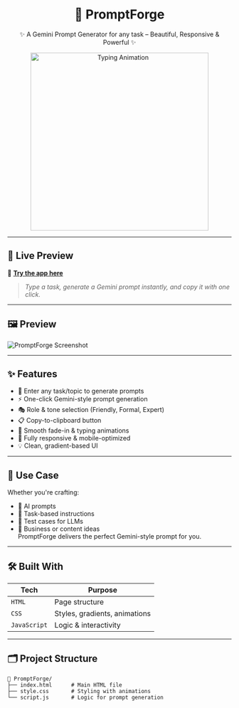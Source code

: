<h1 align="center">🚀 PromptForge</h1>
<p align="center">✨ A Gemini Prompt Generator for any task – Beautiful, Responsive & Powerful ✨</p>

<div align="center">
  <img src="https://media.giphy.com/media/v1.Y2lkPTc5MGI3NjExN3h0dTJ2ZmFvN2g3eXM0cmFscW42ZWU4NWFva2YzN3hxZ3dmc3c1MiZlcD12MV9naWZzX3NlYXJjaCZjdD1n/3og0IPxMM0erATueVW/giphy.gif" width="400" alt="Typing Animation">
</div>

---

## 🌟 Live Preview

🔗 **[Try the app here](https://your-deployed-link.com)**  
> _Type a task, generate a Gemini prompt instantly, and copy it with one click._

---

## 🖼️ Preview

![PromptForge Screenshot](https://your-screenshot-link.com)

---

## ✨ Features

- 📝 Enter any task/topic to generate prompts
- ⚡ One-click Gemini-style prompt generation
- 🎭 Role & tone selection (Friendly, Formal, Expert)
- 📋 Copy-to-clipboard button
- 🎨 Smooth fade-in & typing animations
- 📱 Fully responsive & mobile-optimized
- 💡 Clean, gradient-based UI

---

## 🎯 Use Case

Whether you're crafting:
- 🧠 AI prompts
- 📝 Task-based instructions
- 🧪 Test cases for LLMs
- 💬 Business or content ideas  
PromptForge delivers the perfect Gemini-style prompt for you.

---

## 🛠️ Built With

| Tech      | Purpose                |
|-----------|------------------------|
| `HTML`    | Page structure         |
| `CSS`     | Styles, gradients, animations |
| `JavaScript` | Logic & interactivity  |

---

## 🗂️ Project Structure

```plaintext
📁 PromptForge/
├── index.html      # Main HTML file
├── style.css       # Styling with animations
└── script.js       # Logic for prompt generation
